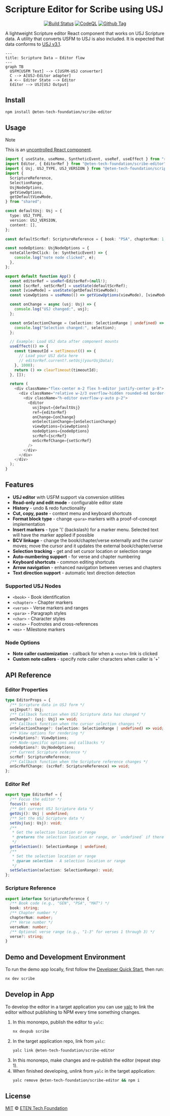 # Scripture Editor for Scribe using USJ

<div align="center">

[![Build Status][github-actions-status]][github-actions-url]
[![CodeQL][gitghub-codeql-status]][gitghub-codeql-url]
[![Github Tag][npm-version-image]][npm-version-url]

</div>

A lightweight Scripture editor React component that works on USJ Scripture data. A utility that converts USFM to USJ is also included. It is expected that data conforms to [USJ v3.1](https://docs.usfm.bible/usfm/3.1/).

```mermaid
---
title: Scripture Data — Editor flow
---
graph TB
  USFM[USFM Text] --> C[USFM-USJ converter]
  C --> A[USJ-Editor adapter]
  A <-- Editor State --> Editor
  Editor --> USJ[USJ Output]
```

## Install

```sh
npm install @eten-tech-foundation/scribe-editor
```

## Usage

> [!NOTE]
> This is an [uncontrolled React component](https://react.dev/learn/sharing-state-between-components#controlled-and-uncontrolled-components).

```typescript
import { useState, useMemo, SyntheticEvent, useRef, useEffect } from "react";
import Editor, { EditorRef } from "@eten-tech-foundation/scribe-editor";
import { Usj, USJ_TYPE, USJ_VERSION } from "@eten-tech-foundation/scripture-utilities";
import {
  ScriptureReference,
  SelectionRange,
  UsjNodeOptions,
  getViewOptions,
  getDefaultViewMode,
} from "shared";

const defaultUsj: Usj = {
  type: USJ_TYPE,
  version: USJ_VERSION,
  content: [],
};

const defaultScrRef: ScriptureReference = { book: "PSA", chapterNum: 1, verseNum: 1 };

const nodeOptions: UsjNodeOptions = {
  noteCallerOnClick: (e: SyntheticEvent) => {
    console.log("note node clicked", e);
  },
};

export default function App() {
  const editorRef = useRef<EditorRef>(null!);
  const [scrRef, setScrRef] = useState(defaultScrRef);
  const [viewMode] = useState(getDefaultViewMode);
  const viewOptions = useMemo(() => getViewOptions(viewMode), [viewMode]);

  const onChange = async (usj: Usj) => {
    console.log("USJ changed:", usj);
  };

  const onSelectionChange = (selection: SelectionRange | undefined) => {
    console.log("Selection changed:", selection);
  };

  // Example: Load USJ data after component mounts
  useEffect(() => {
    const timeoutId = setTimeout(() => {
      // Load your USJ data here
      // editorRef.current?.setUsj(yourUsjData);
    }, 1000);
    return () => clearTimeout(timeoutId);
  }, []);

  return (
    <div className="flex-center m-2 flex h-editor justify-center p-8">
      <div className="relative w-2/3 overflow-hidden rounded-md border-2 border-secondary">
        <div className="h-editor overflow-y-auto p-2">
          <Editor
            usjInput={defaultUsj}
            ref={editorRef}
            onChange={onChange}
            onSelectionChange={onSelectionChange}
            viewOptions={viewOptions}
            nodeOptions={nodeOptions}
            scrRef={scrRef}
            onScrRefChange={setScrRef}
          />
        </div>
      </div>
    </div>
  );
}
```

## Features

- **USJ editor** with USFM support via conversion utilities
- **Read-only and edit mode** - configurable editor state
- **History** - undo & redo functionality
- **Cut, copy, paste** - context menu and keyboard shortcuts
- **Format block type** - change `<para>` markers with a proof-of-concept implementation
- **Insert markers** - type '\\' (backslash) for a marker menu. Selected text will have the marker applied if possible
- **BCV linkage** - change the book/chapter/verse externally and the cursor moves; move the cursor and it updates the external book/chapter/verse
- **Selection tracking** - get and set cursor location or selection range
- **Auto-numbering support** - for verse and chapter numbering
- **Keyboard shortcuts** - common editing shortcuts
- **Arrow navigation** - enhanced navigation between verses and chapters
- **Text direction support** - automatic text direction detection

### Supported USJ Nodes

- `<book>` - Book identification
- `<chapter>` - Chapter markers
- `<verse>` - Verse markers and ranges
- `<para>` - Paragraph styles
- `<char>` - Character styles
- `<note>` - Footnotes and cross-references
- `<ms>` - Milestone markers

### Node Options

- **Note caller customization** - callback for when a `<note>` link is clicked
- **Custom note callers** - specify note caller characters when caller is '+'

## API Reference

### Editor Properties

```typescript
type EditorProps = {
  /** Scripture data in USJ form */
  usjInput?: Usj;
  /** Callback function when USJ Scripture data has changed */
  onChange?: (usj: Usj) => void;
  /** Callback function when the cursor selection changes */
  onSelectionChange?: (selection: SelectionRange | undefined) => void;
  /** View options for rendering */
  viewOptions?: ViewOptions;
  /** Node-specific options and callbacks */
  nodeOptions?: UsjNodeOptions;
  /** Current Scripture reference */
  scrRef: ScriptureReference;
  /** Callback function when the Scripture reference changes */
  onScrRefChange: (scrRef: ScriptureReference) => void;
};
```

### Editor Ref

```typescript
export type EditorRef = {
  /** Focus the editor */
  focus(): void;
  /** Get current USJ Scripture data */
  getUsj(): Usj | undefined;
  /** Set the USJ Scripture data */
  setUsj(usj: Usj): void;
  /**
   * Get the selection location or range
   * @returns the selection location or range, or `undefined` if there is no selection
   */
  getSelection(): SelectionRange | undefined;
  /**
   * Set the selection location or range
   * @param selection - A selection location or range
   */
  setSelection(selection: SelectionRange): void;
};
```

### Scripture Reference

```typescript
export interface ScriptureReference {
  /** Book code (e.g., "GEN", "PSA", "MAT") */
  book: string;
  /** Chapter number */
  chapterNum: number;
  /** Verse number */
  verseNum: number;
  /** Optional verse range (e.g., "1-3" for verses 1 through 3) */
  verse?: string;
}
```

## Demo and Development Environment

To run the demo app locally, first follow the [Developer Quick Start](/README.md#developer-quick-start), then run:

```sh
nx dev scribe
```

## Develop in App

To develop the editor in a target application you can use [yalc](https://www.npmjs.com/package/yalc) to link the editor without publishing to NPM every time something changes.

1. In this monorepo, publish the editor to `yalc`:
   ```bash
   nx devpub scribe
   ```
2. In the target application repo, link from `yalc`:
   ```bash
   yalc link @eten-tech-foundation/scribe-editor
   ```
3. In this monorepo, make changes and re-publish the editor (repeat step 1).
4. When finished developing, unlink from `yalc` in the target application:
   ```bash
   yalc remove @eten-tech-foundation/scribe-editor && npm i
   ```

## License

[MIT][github-license] © [ETEN Tech Foundation](https://missionmutual.org)

<!-- define variables used above -->

[github-actions-status]: https://github.com/eten-tech-foundation/scripture-editors/actions/workflows/test-publish.yml/badge.svg
[github-actions-url]: https://github.com/eten-tech-foundation/scripture-editors/actions
[gitghub-codeql-status]: https://github.com/eten-tech-foundation/scripture-editors/actions/workflows/codeql.yml/badge.svg
[gitghub-codeql-url]: https://github.com/eten-tech-foundation/scripture-editors/actions/workflows/codeql.yml
[npm-version-image]: https://img.shields.io/npm/v/@eten-tech-foundation/scribe-editor
[npm-version-url]: https://github.com/eten-tech-foundation/scripture-editors/releases
[github-license]: https://github.com/eten-tech-foundation/scripture-editors/blob/main/packages/scribe/LICENSE
